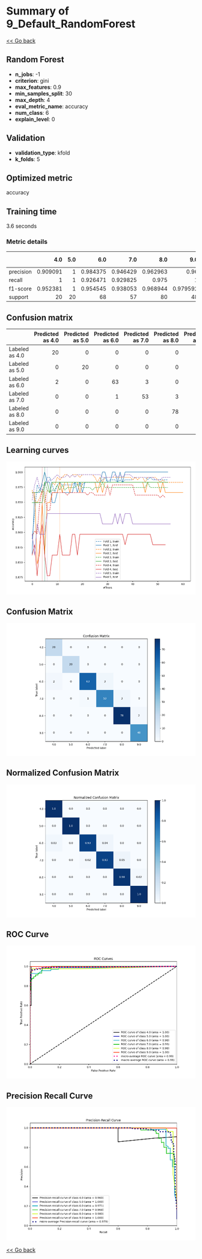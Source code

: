 # Summary of 9_Default_RandomForest

[<< Go back](../README.md)


## Random Forest
- **n_jobs**: -1
- **criterion**: gini
- **max_features**: 0.9
- **min_samples_split**: 30
- **max_depth**: 4
- **eval_metric_name**: accuracy
- **num_class**: 6
- **explain_level**: 0

## Validation
 - **validation_type**: kfold
 - **k_folds**: 5

## Optimized metric
accuracy

## Training time

3.6 seconds

### Metric details
|           |       4.0 |   5.0 |       6.0 |       7.0 |       8.0 |       9.0 |   accuracy |   macro avg |   weighted avg |   logloss |
|:----------|----------:|------:|----------:|----------:|----------:|----------:|-----------:|------------:|---------------:|----------:|
| precision |  0.909091 |     1 |  0.984375 |  0.946429 |  0.962963 |  0.96     |   0.962457 |    0.960476 |       0.963081 |  0.343758 |
| recall    |  1        |     1 |  0.926471 |  0.929825 |  0.975    |  1        |   0.962457 |    0.971883 |       0.962457 |  0.343758 |
| f1-score  |  0.952381 |     1 |  0.954545 |  0.938053 |  0.968944 |  0.979592 |   0.962457 |    0.965586 |       0.962327 |  0.343758 |
| support   | 20        |    20 | 68        | 57        | 80        | 48        |   0.962457 |  293        |     293        |  0.343758 |


## Confusion matrix
|                |   Predicted as 4.0 |   Predicted as 5.0 |   Predicted as 6.0 |   Predicted as 7.0 |   Predicted as 8.0 |   Predicted as 9.0 |
|:---------------|-------------------:|-------------------:|-------------------:|-------------------:|-------------------:|-------------------:|
| Labeled as 4.0 |                 20 |                  0 |                  0 |                  0 |                  0 |                  0 |
| Labeled as 5.0 |                  0 |                 20 |                  0 |                  0 |                  0 |                  0 |
| Labeled as 6.0 |                  2 |                  0 |                 63 |                  3 |                  0 |                  0 |
| Labeled as 7.0 |                  0 |                  0 |                  1 |                 53 |                  3 |                  0 |
| Labeled as 8.0 |                  0 |                  0 |                  0 |                  0 |                 78 |                  2 |
| Labeled as 9.0 |                  0 |                  0 |                  0 |                  0 |                  0 |                 48 |

## Learning curves
![Learning curves](learning_curves.png)
## Confusion Matrix

![Confusion Matrix](confusion_matrix.png)


## Normalized Confusion Matrix

![Normalized Confusion Matrix](confusion_matrix_normalized.png)


## ROC Curve

![ROC Curve](roc_curve.png)


## Precision Recall Curve

![Precision Recall Curve](precision_recall_curve.png)



[<< Go back](../README.md)
